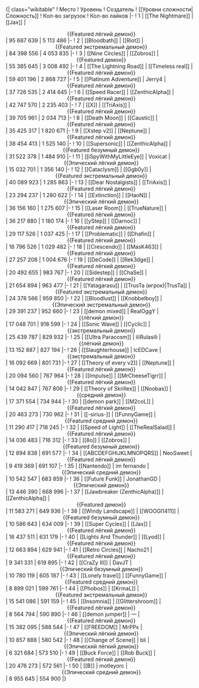 {| class="wikitable"
! Место
! Уровень
! Создатель
! [[Уровни сложности|Сложность]]
! Кол-во загрузок
! Кол-во лайков
|-
! 1
| [[The Nightmare]]
| [[Jax]]
| <center>{{Featured лёгкий демон}}</center>
| 95 687 639
| 5 113 486
|-
! 2
| [[Bloodbath]]
| [[Riot]]
| <center>{{Featured экстремальный демон}}</center>
| 84 398 556
| 4 053 835
|-
! 3
| [[Nine Circles]]
| [[Zobros]]
| <center>{{Featured демон}}</center>
| 55 385 645
| 3 008 492
|-
! 4
| [[The Lightning Road]]
| [[Timeless real]]
| <center>{{Featured лёгкий демон}}</center>
| 59 401 196
| 2 868 727
|-
! 5
| [[Platinum Adventure]]
| Jerry4
| <center>{{Featured лёгкий демон}}</center>
| 37 726 535
| 2 414 645
|-
! 6
| [[Speed Racer]]
| [[ZenthicAlpha]]
| <center>{{Featured лёгкий демон}}</center>
| 42 747 570
| 2 235 403
|-
! 7
| [[X]]
| [[TriAxis]]
| <center>{{Featured лёгкий демон}}</center>
| 39 705 961
| 2 034 713
|-
! 8
| [[Death Moon]]
| [[Caustic]]
| <center>{{Featured лёгкий демон}}</center>
| 35 425 317
| 1 820 671
|-
! 9
| [[Xstep v2]]
| [[Neptune]]
| <center>{{Featured лёгкий демон}}</center>
| 38 454 413
| 1 525 140
|-
! 10
| [[Supersonic]]
| [[ZenthicAlpha]]
| <center>{{Featured безумный демон}}</center>
| 31 522 378
| 1 484 910
|-
! 11
| [[iSpyWithMyLittleEye]]
| Voxicat
| <center>{{Эпический лёгкий демон}}</center>
| 15 032 701
| 1 356 140
|-
! 12
| [[Cataclysm]]
| [[Ggb0y]]
| <center>{{Featured экстремальный демон}}</center>
| 40 089 923
| 1 285 863
|-
! 13
| [[Dear Nostalgists]]
| [[TriAxis]]
| <center>{{Featured лёгкий демон}}</center>
| 23 294 237
| 1 280 622
|-
! 14
| [[Extinction]]
| [[HaoN]]
| <center>{{Эпический лёгкий демон}}</center>
| 36 156 160
| 1 275 607
|-
! 15
| [[Laser Room]]
| [[TrueNature]]
| <center>{{Featured лёгкий демон}}</center>
| 36 217 880
| 1 180 174
|-
! 16
| [[yStep]]
| [[Darnoc]]
| <center>{{Featured лёгкий демон}}</center>
| 29 117 526
| 1 037 425
|-
! 17
| [[Problematic]]
| [[Dhafin]]
| <center>{{Featured лёгкий демон}}</center>
| 18 796 526
| 1 029 482
|-
! 18
| [[Crescendo]]
| [[MasK463]]
| <center>{{Featured лёгкий демон}}</center>
| 27 257 208
| 1 004 676
|-
! 19
| [[DeCode]]
| [[Rek3dge]]
| <center>{{Featured лёгкий демон}}</center>
| 20 492 655
| 983 767
|-
! 20
| [[Sidestep]]
| [[ChaSe]]
| <center>{{Featured лёгкий демон}}</center>
| 21 654 894
| 963 477
|-
! 21
| [[Yatagarasu]]
| [[TrusTa (игрок)|TrusTa]]
| <center>{{Featured экстремальный демон}}</center>
| 24 378 566
| 959 850
|-
! 22
| [[Bloodlust]]
| [[Knobbelboy]]
| <center>{{Эпический экстремальный демон}}</center>
| 29 391 237
| 952 660
|-
! 23
| [[demon mixed]]
| RealOggY
| <center>{{лёгкий демон}}</center>
| 17 048 701
| 918 599
|-
! 24
| [[Sonic Wave]]
| [[Cyclic]]
| <center>{{экстремальный демон}}</center>
| 25 439 787
| 829 932
|-
! 25
| [[Ultra Paracosm]]
| iIiRulasiIi
| <center>{{лёгкий демон}}</center>
| 13 152 887
| 827 194
|-
! 26
| [[Slaughterhouse]]
| IcEDCave
| <center>{{экстремальный демон}}</center>
| 16 092 669
| 801 731
|-
! 27
| [[Theory of every v2]]
| [[Neptune]]
| <center>{{Featured лёгкий демон}}</center>
| 20 094 560
| 767 964
|-
! 28
| [[Impulse]]
| [[MrCheeseTigrr]]
| <center>{{Featured лёгкий демон}}</center>
| 14 042 847
| 767 806
|-
! 29
| [[Theory of Skrillex]]
| [[Noobas]]
| <center>{{средний демон}}</center>
| 17 371 554
| 734 944
|-
! 30
| [[demon park]]
| [[M2coL]]
| <center>{{Featured лёгкий демон}}</center>
| 20 463 273
| 730 962
|-
! 31
| [[-sirius-]]
| [[FunnyGame]]
| <center>{{Featured средний демон}}</center>
| 11 290 417
| 718 245
|-
! 32
| [[Speed of Light]]
| [[TheRealSalad]]
| <center>{{Featured лёгкий демон}}</center>
| 14 036 483
| 716 312
|-
! 33
| [[8o]]
| [[Zobros]]
| <center>{{Featured безумный демон}}</center>
| 12 894 838
| 691 577
|-
! 34
| [[ABCDEFGHIJKLMNOPQRS]]
| NeoSweet
| <center>{{Featured лёгкий демон}}</center>
| 9 419 369
| 691 107
|-
! 35
| [[Nantendo]]
| im fernando
| <center>{{Эпический средний демон}}</center>
| 10 542 547
| 683 859
|-
! 36
| [[Future Funk]]
| JonathanGD
| <center>{{Эпический демон}}</center>
| 13 446 390
| 668 996
|-
! 37
| [[Jawbreaker (ZenthicAlpha)]]
| [[ZenthicAlpha]]
| <center>{{Featured демон}}</center>
| 11 583 271
| 649 936
|-
! 38
| [[Windy Landscape]]
| [[WOOGI1411]]
| <center>{{Featured безумный демон}}</center>
| 10 586 643
| 634 009
|-
! 39
| [[Super Cycles]]
| [[Jax]]
| <center>{{Featured лёгкий демон}}</center>
| 16 437 511
| 631 179
|-
! 40
| [[Lights And Thunder]]
| [[Lyod]]
| <center>{{Featured лёгкий демон}}</center>
| 12 663 894
| 629 941
|-
! 41
| [[Retro Circles]]
| Nacho21
| <center>{{Featured лёгкий демон}}</center>
| 9 341 331
| 619 895
|-
! 42
| [[CraZy III]]
| DavJT
| <center>{{Эпический безумный демон}}</center>
| 10 780 119
| 605 187
|-
! 43
| [[Lonely travel]]
| [[FunnyGame]]
| <center>{{Featured средний демон}}</center>
| 8 899 021
| 599 761
|-
! 44
| [[Phobos]]
| [[KrmaL]]
| <center>{{Featured экстремальный демон}}</center>
| 15 541 086
| 591 159
|-
! 45
| [[Insomnia]]
| [[Glittershroom]]
| <center>{{Featured лёгкий демон}}</center>
| 8 564 794
| 590 890
|-
! 46
| [[demon jumper]]
| —
| <center>{{Featured лёгкий демон}}</center>
| 15 382 095
| 588 544
|-
! 47
| [[FREEDOM]]
| MrPPs
| <center>{{Эпический лёгкий демон}}</center>
| 10 857 888
| 580 542
|-
! 48
| [[Change of Scene]]
| bli
| <center>{{Эпический лёгкий демон}}</center>
| 6 321 684
| 573 510
|-
! 49
| [[Buck Force]]
| [[Rob Buck]]
| <center>{{Featured лёгкий демон}}</center>
| 20 476 273
| 572 561
|-
! 50
| [[B]]
| motleyorc
| <center>{{Эпический средний демон}}</center>
| 8 955 645
| 554 900
|}